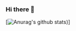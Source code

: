 ### Hi there 👋

[![Anurag's github stats](https://github-readme-stats.vercel.app/api?username=vanishma&show_icons=true&theme=radical))]

